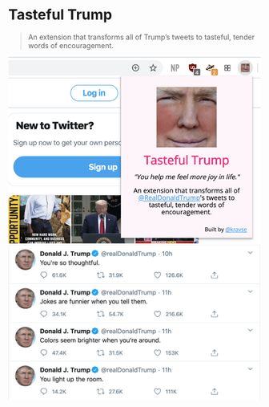 # Tasteful Trump

> An extension that transforms all of Trump’s tweets to tasteful, tender words of encouragement.

![new](/images/example-2.png)
![new](/images/example.png)
